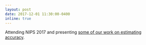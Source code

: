 ```yaml
---
layout: post
date: 2017-12-01 11:30:00-0400
inline: true
---
```


Attending NIPS 2017 and presenting [some of our work on estimating accuracy]({{site.url}}/{{site.baseurl}}/assets/pdf/platanios_2017_logic/paper.pdf).

